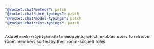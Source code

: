 ```yaml
---
"@rocket.chat/meteor": patch
"@rocket.chat/core-typings": patch
"@rocket.chat/model-typings": patch
"@rocket.chat/rest-typings": patch
---
```


Added `membersByHighestRole` endpoints, which enables users to retrieve room members sorted by their room-scoped roles
